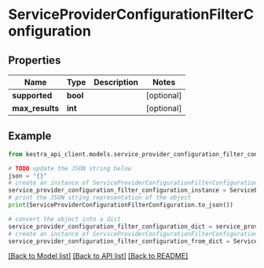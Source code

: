 # ServiceProviderConfigurationFilterConfiguration


## Properties

Name | Type | Description | Notes
------------ | ------------- | ------------- | -------------
**supported** | **bool** |  | [optional] 
**max_results** | **int** |  | [optional] 

## Example

```python
from kestra_api_client.models.service_provider_configuration_filter_configuration import ServiceProviderConfigurationFilterConfiguration

# TODO update the JSON string below
json = "{}"
# create an instance of ServiceProviderConfigurationFilterConfiguration from a JSON string
service_provider_configuration_filter_configuration_instance = ServiceProviderConfigurationFilterConfiguration.from_json(json)
# print the JSON string representation of the object
print(ServiceProviderConfigurationFilterConfiguration.to_json())

# convert the object into a dict
service_provider_configuration_filter_configuration_dict = service_provider_configuration_filter_configuration_instance.to_dict()
# create an instance of ServiceProviderConfigurationFilterConfiguration from a dict
service_provider_configuration_filter_configuration_from_dict = ServiceProviderConfigurationFilterConfiguration.from_dict(service_provider_configuration_filter_configuration_dict)
```
[[Back to Model list]](../README.md#documentation-for-models) [[Back to API list]](../README.md#documentation-for-api-endpoints) [[Back to README]](../README.md)


